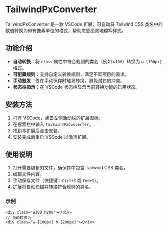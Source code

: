 # TailwindPxConverter

TailwindPxConverter 是一款 VSCode 扩展，可自动将 Tailwind CSS 类名中的数值转换为带有像素单位的格式，帮助您更高效地编写样式。

## 功能介绍

- **自动转换**：将 `class` 属性中符合规则的类名（例如 `w100`）转换为 `w-[100px]` 格式。
- **可配置规则**：支持自定义转换规则，满足不同项目的需求。
- **手动触发**：仅在手动保存时触发转换，避免潜在的冲突。
- **状态栏指示**：在 VSCode 状态栏显示当前转换功能的启用状态。

## 安装方法

1. 打开 VSCode，点击左侧活动栏的扩展图标。
2. 在搜索栏中输入 `TailwindPxConverter`。
3. 找到本扩展后点击安装。
4. 安装完成后重启 VSCode 以激活扩展。

## 使用说明

1. 打开需要编辑的文件，确保其中包含 Tailwind CSS 类名。
2. 编辑文件内容。
3. 手动保存文件（快捷键：`Ctrl+S` 或 `Cmd+S`）。
4. 扩展将自动扫描并转换符合规则的类名。

### 示例

```vue
<div class="w100 h200"></div>
// 自动转换为
<div class="w-[100px] h-[200px]"></div>
```
